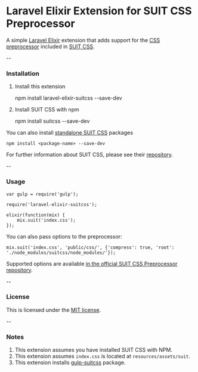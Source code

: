 # Laravel Elixir Extension for SUIT CSS Preprocessor

A simple [Laravel Elixir](https://github.com/laravel/elixir) extension that adds support for the [CSS preprocessor](https://github.com/suitcss/preprocessor) included in [SUIT CSS](https://github.com/suitcss/suit).

--

### Installation

1. Install this extension

    npm install laravel-elixir-suitcss --save-dev

2. Install SUIT CSS with npm

    npm install suitcss --save-dev

You can also install [standalone SUIT CSS](https://github.com/suitcss/suit#css-packages) packages

    npm install <package-name> --save-dev

For further information about SUIT CSS, please see their [repository](https://github.com/suitcss/suit).

--

### Usage

    var gulp = require('gulp');
    
    require('laravel-elixir-suitcss');
    
    elixir(function(mix) {
        mix.suit('index.css');
    });

You can also pass options to the preprocessor:

    mix.suit('index.css', 'public/css/', {'compress': true, 'root': './node_modules/suitcss/node_modules/'});

Supported options are available [in the official SUIT CSS Preprocessor repository](https://github.com/suitcss/preprocessor).

--

### License

This is licensed under the [MIT license](http://byjml.mit-license.org/).

--

### Notes

1. This extension assumes you have installed SUIT CSS with NPM.
2. This extension assumes `index.css` is located at `resources/assets/suit`.
3. This extension installs [gulp-suitcss](https://github.com/Casear/gulp-suitcss) package.
